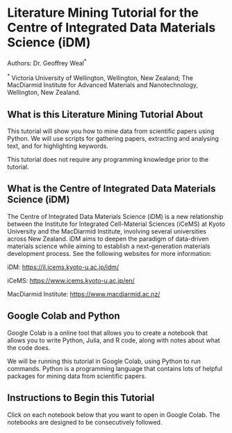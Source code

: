 # Literature Mining Tutorial for the Centre of Integrated Data Materials Science (iDM)

Authors: Dr. Geoffrey Weal<sup>\*</sup>

<sup>\*</sup> Victoria University of Wellington, Wellington, New Zealand; The MacDiarmid Institute for Advanced Materials and Nanotechnology, Wellington, New Zealand. 


## What is this Literature Mining Tutorial About

This tutorial will show you how to mine data from scientific papers using Python. We will use scripts for gathering papers, extracting and analysing text, and for highlighting keywords. 

This tutorial does not require any programming knowledge prior to the tutorial. 


## What is the Centre of Integrated Data Materials Science (iDM)

The Centre of Integrated Data Materials Science (iDM) is a new relationship between the Institute for Integrated Cell-Material Sciences (iCeMS) at Kyoto University and the MacDiarmid Institute, involving several universities across New Zealand. iDM aims to deepen the paradigm of data-driven materials science while aiming to establish a next-generation materials development process. See the following websites for more information:

iDM: https://il.icems.kyoto-u.ac.jp/idm/

iCeMS: https://www.icems.kyoto-u.ac.jp/en/

MacDiarmid Institute: https://www.macdiarmid.ac.nz/


## Google Colab and Python

Google Colab is a online tool that allows you to create a notebook that allows you to write Python, Julia, and R code, along with notes about what the code does. 

We will be running this tutorial in Google Colab, using Python to run commands. Python is a programming language that contains lots of helpful packages for mining data from scientific papers. 


## Instructions to Begin this Tutorial

Click on each notebook below that you want to open in Google Colab. The notebooks are designed to be consecutively followed. 

